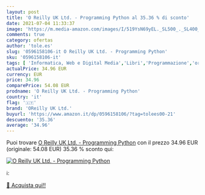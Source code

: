 ```yaml
---
layout: post
title: 'O Reilly UK Ltd. - Programming Python al 35.36 % di sconto'
date: 2021-07-04 11:33:37
image: 'https://m.media-amazon.com/images/I/519YsN69yEL._SL500_._SL400_.jpg'
comments: true
category: ofertas
author: 'tole.es'
slug: '0596158106-it O Reilly UK Ltd. - Programming Python'
sku: '0596158106-it'
tags: [ 'Informatica, Web e Digital Media','Libri','Programmazione','oreilly uk ltd.', ]
actualPrice: 34.96 EUR
currency: EUR
price: 34.96
comparePrice: 54.08 EUR
prodname: 'O Reilly UK Ltd. - Programming Python'
country: 'it'
flag: '🇮🇹'
brand: 'OReilly UK Ltd.'
buyurl: 'https://www.amazon.it/dp/0596158106/?tag=tolees00-21'
descuento: '35.36'
average: '34.96'
---
```


Puoi trovare [O Reilly UK Ltd. - Programming Python](https://www.amazon.it/dp/0596158106/?tag=tolees00-21) con il prezzo 34.96 EUR (originale: 54.08 EUR) 35.36 % sconto qui:

[![O Reilly UK Ltd. - Programming Python](https://m.media-amazon.com/images/I/519YsN69yEL._SL500_._SL400_.jpg)](https://www.amazon.it/dp/0596158106/?tag=tolees00-21)

ℹ️:


[🛒 Acquista qui!!](https://www.amazon.it/dp/0596158106/?tag=tolees00-21)
